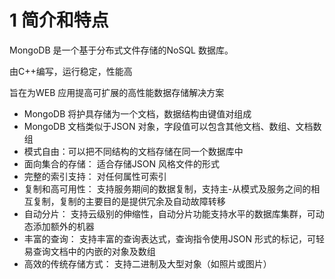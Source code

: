 # 1 简介和特点

MongoDB 是一个基于分布式文件存储的NoSQL 数据库。

由C++编写，运行稳定，性能高

旨在为WEB 应用提高可扩展的高性能数据存储解决方案

- MongoDB 将护具存储为一个文档，数据结构由键值对组成
- MongoDB 文档类似于JSON 对象，字段值可以包含其他文档、数组、文档数组
- 模式自由：可以把不同结构的文档存储在同一个数据库中
- 面向集合的存储： 适合存储JSON 风格文件的形式
- 完整的索引支持： 对任何属性可索引
- 复制和高可用性： 支持服务期间的数据复制，支持主-从模式及服务之间的相互复制，复制的主要目的是提供冗余及自动故障转移
- 自动分片： 支持云级别的伸缩性，自动分片功能支持水平的数据库集群，可动态添加额外的机器
- 丰富的查询： 支持丰富的查询表达式，查询指令使用JSON 形式的标记，可轻易查询文档中的内嵌的对象及数组
- 高效的传统存储方式： 支持二进制及大型对象（如照片或图片）